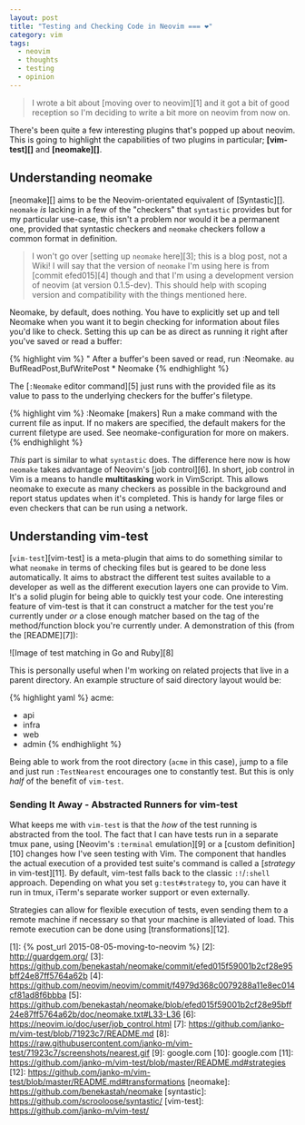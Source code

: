 ```yaml
---
layout: post
title: "Testing and Checking Code in Neovim === ❤️"
category: vim
tags:
  - neovim
  - thoughts
  - testing
  - opinion
---
```


> I wrote a bit about [moving over to neovim][1] and it got a bit of good
> reception so I'm deciding to write a bit more on neovim from now on.

There's been quite a few interesting plugins that's popped up about neovim.
This is going to highlight the capabilities of two plugins in particular;
**[vim-test][]** and **[neomake][]**. 

## Understanding neomake

[neomake][] aims to be the Neovim-orientated equivalent of [Syntastic][].
`neomake` _is_ lacking in a few of the "checkers" that `syntastic` provides
but for my particular use-case, this isn't a problem nor would it be a
permanent one, provided that syntastic checkers and `neomake` checkers follow a
common format in definition.

> I won't go over [setting up `neomake` here][3]; this is a blog post, not a Wiki!
> I will say that the version of `neomake` I'm using here is from [commit
> efed015][4] though and that I'm using a development version of neovim (at
> version 0.1.5-dev). This should help with scoping version and compatibility with
> the things mentioned here.

Neomake, by default, does nothing. You have to explicitly set up and tell
Neomake when you want it to begin checking for information about files you'd
like to check. Setting this up can be as direct as running it right after you've
saved or read a buffer:

{% highlight vim %}
" After a buffer's been saved or read, run :Neomake.
au BufReadPost,BufWritePost * Neomake
{% endhighlight %}

The [`:Neomake` editor command][5] just runs with the provided file as its value
to pass to the underlying checkers for the buffer's filetype. 

{% highlight vim %}
:Neomake [makers]       Run a make command with the current file as input. If
                        no makers are specified, the default makers for the
                        current filetype are used. See neomake-configuration
                        for more on makers.
{% endhighlight %}

_This_ part is similar to what `syntastic` does. The difference here now is how
`neomake` takes advantage of Neovim's [job control][6]. In short, job control in
Vim is a means to handle **multitasking** work in VimScript. This allows neomake to
execute as many checkers as possible in the background and report status updates when
it's completed. This is handy for large files or even checkers that can be run
using a network.

## Understanding vim-test

[`vim-test`][vim-test] is a meta-plugin that aims to do something similar to
what `neomake` in terms of checking files but is geared to be done less
automatically. It aims to abstract the different test suites available to a
developer as well as the different execution layers one can provide to Vim. It's
a solid plugin for being able to quickly test your code. One interesting feature
of vim-test is that it can construct a matcher for the test you're currently
under _or_ a close enough matcher based on the tag of the method/function block
you're currently under. A demonstration of this (from the [README][7]):

![Image of test matching in Go and Ruby][8]

This is personally useful when I'm working on related projects that live in a
parent directory. An example structure of said directory layout would be:

{% highlight yaml %}
acme:
 - api
 - infra
 - web
 - admin
{% endhighlight %}

Being able to work from the root directory (`acme` in this case), jump to a file
and just run `:TestNearest` encourages one to constantly test. But this is only
_half_ of the benefit of `vim-test`.

### Sending It Away - Abstracted Runners for vim-test

What keeps me with `vim-test` is that the _how_ of the test running is
abstracted from the tool. The fact that I can have tests run in a separate tmux
pane, using [Neovim's `:terminal` emulation][9] or a [custom definition][10]
changes how I've seen testing with Vim. The component that handles the actual
execution of a provided test suite's command is called a
[_strategy_ in vim-test][11]. By default, vim-test falls back to the classic
`:!`/`:shell` approach. Depending on what you set `g:test#strategy` to, you can
have it run in tmux, iTerm's separate worker support or even externally.

Strategies can allow for flexible execution of tests, even sending them to a
remote machine if necessary so that your machine is alleviated of load. This
remote execution can be done using [transformations][12].

[1]: {% post_url 2015-08-05-moving-to-neovim %}
[2]: http://guardgem.org/
[3]: https://github.com/benekastah/neomake/commit/efed015f59001b2cf28e95bff24e87ff5764a62b
[4]: https://github.com/neovim/neovim/commit/f4979d368c0079288a11e8ec014cf81ad8f6bbba
[5]: https://github.com/benekastah/neomake/blob/efed015f59001b2cf28e95bff24e87ff5764a62b/doc/neomake.txt#L33-L36
[6]: https://neovim.io/doc/user/job_control.html
[7]: https://github.com/janko-m/vim-test/blob/71923c7/README.md
[8]: https://raw.githubusercontent.com/janko-m/vim-test/71923c7/screenshots/nearest.gif
[9]: google.com
[10]: google.com
[11]: https://github.com/janko-m/vim-test/blob/master/README.md#strategies
[12]: https://github.com/janko-m/vim-test/blob/master/README.md#transformations
[neomake]: https://github.com/benekastah/neomake
[syntastic]: https://github.com/scrooloose/syntastic/
[vim-test]: https://github.com/janko-m/vim-test/
